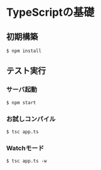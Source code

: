 # TypeScriptの基礎

## 初期構築

```
$ npm install
```

## テスト実行

### サーバ起動
```
$ npm start
```

### お試しコンパイル
```
$ tsc app.ts
```

### Watchモード
```
$ tsc app.ts -w
```